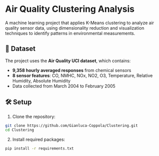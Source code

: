 # Air Quality Clustering Analysis

A machine learning project that applies K-Means clustering to analyze air quality sensor data, using dimensionality reduction and visualization techniques to identify patterns in environmental measurements.

## 📁 Dataset

The project uses the **Air Quality UCI dataset**, which contains:
- **9,358 hourly averaged responses** from chemical sensors
- **8 sensor features**: CO, NMHC, NOx, NO2, O3, Temperature, Relative Humidity, Absolute Humidity
- Data collected from March 2004 to February 2005

## 🛠️ Setup

1. Clone the repository:
```bash
git clone https://github.com/Gianluca-Coppola/Clustering.git
cd Clustering
```

2. Install required packages:
```bash
pip install -r requirements.txt
```